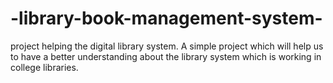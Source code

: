 # -library-book-management-system-
project helping the digital library system.
A simple project which will help us to have a better understanding about the library system which is working in college libraries.
